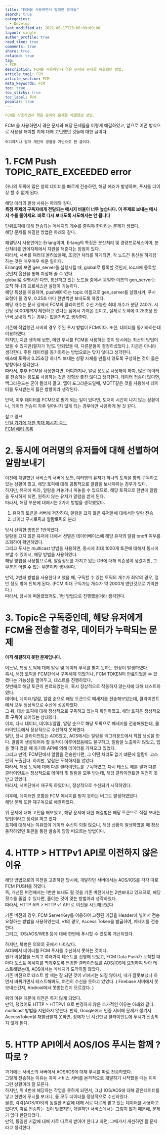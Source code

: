 ```yaml
---
title: "FCM을 사용하면서 발생한 문제들"
search: true
categories:
  - Develop
last_modified_at: 2021-06-17T23:06:00+09:00
layout: single
author_profile: true
read_time: true
comments: true
share: true
related: true
tag:
- FCM
description: FCM을 사용하면서 겪은 문제와 문제를 해결했던 방법.
article_tag1: FCM
article_section: FCM
meta_keywords: FCM
toc: true
toc_sticky: true
toc_label: 목차
popular: true
---
```


```yaml
FCM을 사용하면서 겪은 문제와 문제를 해결했던 방법.
```

FCM 을 사용하면서 겪은 문제와 해당 문제들을 어떻게 해결하였고, 앞으로 어떤 방식으로 사용을 해야할 지에 대해 고민했던 것들에 대한 글이다.  

`어디까지나 필자 개인의 경험을 기반으로 한 글이다.`

# 1. FCM Push TOPIC_RATE_EXCEEDED error
하나의 토픽에 많은 양의 데이터를 빠르게 전송하면, 해당 에러가 발생하며, 푸시를 더이상 할 수 없게 된다.

해당 에러의 발생 사유는 아래와 같다.  
**특정 주제의 구독자에게 전달되는 메시지 비율이 너무 높습니다. 이 주제로 보내는 메시지 수를 줄이세요. 바로 다시 보내도록 시도해서는 안 됩니다**

단위토픽에 대해 전송되는 메세지의 개수를 줄여야 한다라는 문제가 생겼다.  
해당 문제를 해결한 방법은 아래와 같다.

해결당시 사용언어는 Erlang이며, Erlang의 특징은 분산처리 및 경량프로세스이며, 분산처리를 언어자체에서 지원을 해준다는 장점이 있다.  
따라서, 서버를 여러대 올려놨을때, 조금만 처리를 하게되면, 각 노드간 통신을 하게끔 하는 것은 매우매우 쉬운 일이다.  
Erlang에 보면 gen_server를 실행시킬 때, global로 등록할 것인지, local에 등록할 것인지 옵션을 통해 지정해 줄 수 있다.  
global로 실행시킨 다면, 통신하고 있는 노드들 중에서 동일한 이름의 gen_server는 오직 하나의 프로세스만 실행이 가능하다.  
해당 특성을 이용하여, push해야하는 topic 이름으로 gen_server를 실행시켜, 푸시 요청이 올 경우, 0.25초 마다 한번씩만 보내도록 하였다.  
해당 개수는 문서 상에서 FCM의 클라이언트 수신 가능한 최대 개수가 분당 240개. 시간당 5000개까지 제한하고 있다는 점에서 가져온 것이고, 실제로 토픽에 0.25초당 한번씩 보내게 되는 경우는 없을거라고 생각한다.

기존에 작업했던 서버의 경우 주된 푸시 방법이 FCM이다. 또한, 데이터를 동기화하는데 이용하였다.  
하지만, 지금 생각해 보면, 메인 푸시를 FCM을 사용하는 것이 당시에는 최선의 방법이었을 수 있지만(필자가 1년도 안되었을 때, 다른분들이 결정하셨었다.), 지금은 아니라 생각한다. 주된 데이터를 동기화하는 방법으로는 맞지 않다고 생각한다.  
애초에 토픽에 0.25초당 하나씩 보내는 상황 자체를 만들지 않도록 구성하는 것이 옳은 방향이라 생각한다.   
따라서, 추후 FCM을 사용한다면, 어디까지나, 알람 용도로 사용해야 하지, 많은 데이터를 전송하는 용도로 사용하는 것은 경험상 좋진 않다고 생각한다. 데이터 전송이 많다면, 백그라운드는 굳이 돌리지 말고, 앱이 포그라운드일때, MQTT같은 것을 사용해서 데이터를 푸시받는게 옳은 방향이라 생각된다.  

만약, 이후 데이터를 FCM으로 받게 되는 일이 있다면, 도저히 시간이 나지 않는 상황이나, 데이터 전송이 자주 일어나지 않게 되는 경우에만 사용하게 될 것 같다.


참고 링크  
[단일 기기에 대한 최대 메시지 속도](https://firebase.google.com/docs/cloud-messaging/concept-options#device_throttling)  
[FCM 에러 목록](https://firebase.google.com/docs/cloud-messaging/send-message?hl=ko#admin)



# 2. 동시에 여러명의 유저들에 대해 선별하여 알람보내기

이전에 개발헀던 서비스의 서버에 보면, 여러명의 유저가 하나의 토픽을 함께 구독하고 있는 상황이 많고, 해당 토픽에 대해 공통적으로 알람을 보내야하는 경우가 있다.  
하지만, 유저에 따라, 알람을 켜놓거나 꺼놓을 수 있으므로, 해당 토픽으로 한번에 알람을 푸시하게 되면, 원하지 않는 유저가 알람을 받게 된다.  
따라서, 해당 부분에 대해서는 2가지 방법을 생각했었다.

1. 유저의 토큰을 서버에 저장하여, 알람을 끄지 않은 유저들에 대해서만 알람 전송
1. 데이터 푸시토픽과 알람토픽의 분리

당시 선택한 방법은 1번이었다.  
알람을 끄지 않은 유저에 대해서 선별은 데이터베이스에 해당 유저의 알람 onoff 여부를 조회하여 확인하였다.  
그리고 푸시는 multicast 방법을 사용하면, 동시에 최대 1000개 토큰에 대해서 동시에 보낼 수 있어서, 해당 방법을 사용하였다.  
해당 방법을 사용함으로써, 알람정보를 가지고 있는 DB에 대해 의존성이 생겼지만, 그부분은 어쩔 수 없는 부분이라 생각된다.

만약, 2번째 방법을 사용한다고 했을 때, 구독할 수 있는 토픽의 개수가 최악의 경우, 절반 정도 밖에 안되게 된다. (FCM 최대 구독가능 개수가 약 2000개 였던것으로 기억한다.)  
따라서, 당시에 떠올렸었어도, 1번 방법으로 진행했을거라 생각한다.

# 3. Topic은 구독중인데, 해당 유저에게 FCM을 전송할 경우, 데이터가 누락되는 문제

**아직 해결하지 못한 문제입니다.**  

어느날, 특정 토픽에 대해 알람 및 데이터 푸시를 받지 못하는 현상이 발생하였다.  
혹시, 해당 토픽을 FCM단에서 구독해제 되었거나, FCM TOKEN이 만료되었을 수 있겠다는 가능성을 열어두고, 테스트를 진행하였다.  
첫번째로 해당 토큰이 만료되었는지, 혹시 정상적으로 작동하지 않는지에 대해 테스트하였다.  
데이터, 데이터/알람, 알람 순으로 해당 토큰으로 메세지를 전송해보았는데, 클라이언트에서 모두 정상적으로 수신에 성공하였다.  
그 뒤, 대상 토픽에 대해 정상적으로 구독하고 있는지 확인하였고, 해당 토픽은 정상적으로 구독이 되어있는 상태였다.  
이후, 다시 데이터, 데이터/알람, 알람 순으로 해당 토픽으로 메세지를 전송해봤는데, 클라이언트에서 정상적으로 수신하지 못하였다.  
일단, 당시 클라이언트는 AOS였고, AOS에서는 알람을 백그라운드에서 직접 생성을 한다.  알람이 생성되어야 할 동작이 이루어졌음에도 불구하고, 알람을 노출하지 않았고, 앱을 껏다 켰을 때 동기화 API에 의해 데이터를 가져오고 있었다.  
그리고 만약, FCM단에서 알람을 전송한다면, 그 어떤 처리도 없기 떄문에 알람이 고스란히 노출된다. 하지만, 알람은 도착하지를 않았다.  
따라서, 해당 토픽에 대해 다른 클라이언트를 구독하였고, 다시 테스트 해본 결과 다른 클라이언트는 정상적으로 데이터 및 알람을 모두 받는데, 해당 클라이언트만 여전히 못받고 있었다.  
따라서, 서버단에서 재구독 하였더니, 정상적으로 수신되기 시작하였다.

이후에, 데이터만 포함된 FCM 메세지를 받지 못하는 버그도 발생하였었다.  
해당 문제 또한 재구독으로 해결하였다.

위 문제에 대해 고민을 해보았고, 해당 문제에 대한 해결법은 해당 토큰으로 직접 보내는 방법이라고 생각을 하고 있다.   
토픽에 대해서는 이유없이 데이터 수신이 되질 않으니, 해당 상황이 발생하였을 때 정상동작하였던 토큰을 통한 발송이 당장 떠오르는 방법이다.  

# 4. HTTP > HTTPv1 API로 이전하지 않은 이유
해당 방법으로의 이전을 고민하던 당시에, 개발하던 서버에서는 AOS/IOS를 각각 따로 FCM PUSH를 하였다.  
즉, 개선된 버전에서는 1번만 보내도 될 것을 기존 버전에서는 2번보내고 있으므로, 해당 횟수를 줄일 수 있다면, 줄이는 것이 맞는 방법이라 생각하였다.  
따라서, HTTP API > HTTP v1 API 로 이전을 시도해보았다.

기존 버전의 경우, FCM ServerKey를 이용하여 고정된 키값을 Header에 넣어서 전송요청하는 방법을 사용하였는데, v1의 경우, Access Token을 발급하여, 메세지를 전송한다.  
그리고, IOS/AOS/WEB 등에 대해 한번에 푸시할 수 있도록 개선되었다.  

하지만, 복병은 의외의 곳에서 나타났다.  
AOS에서 데이터를 FCM 푸시를 수신하지 못하는 것이다.  
뭔가 이상함을 느끼고 여러가지 테스트를 진행해 보았고, FCM Data Push가 도착할 때마다 토스트 메세지를 띄워주도록 변경한 클라이언트를 AOS/IOS에 요청하여 받아 테스트해봤는데, AOS에서는 메세지가 도착하질 않았다.  
기존 버전으로 테스트 할 때는 잘 되던 것이 v1에서는 되질 않아서, 내가 잘못보냈나 하면서 바꿔가면서 테스트해봐도, 여전히 수신을 못하고 있었다. ( Firebase 서버에서 못보내는건지, Android에서 못받는건지 모르겠다. )

위의 이유 때문에 이전은 하지 않게 되었다.  
만약, 됐었어도 HTTP > HTTPv1 으로 변경하지 않은 추가적인 이유는 아래와 같다.  
multicast 방법을 지원하지 않는다.
만약, Google에서 인증 서버에 문제가 생겨서 AccessToken을 재발급받지 못하면, 장애가 난 시간만큼 클라이언트에 푸시가 전송되지 않게 된다.

# 5. HTTP API에서 AOS/IOS 푸시는 함께 ? 따로 ?
과거에는 서비스의 서버에서 AOS/IOS에 대해 푸시를 따로 전송하였다.  
그렇게 전송하는 이유는 이미 서비스 서버를 본격적으로 개발하기 시작했을 때는 이미 그런 상황이라 잘 모른다.  
하지만, 위 4번에 해당하는 작업을 못하게 되면서, 그냥 IOS/AOS에 대해 같은데이터를 넣고 한번에 푸시를 보내니, 둘 모두 데이터를 정상적으로 수신하였다.  
물론, 각각(AOS/IOS)의 동일한 키값에 대해 서로 다르게 받고 있는 데이터를 사용하고 있다면, 따로 전송하는 것이 맞겠지만, 개발하던 서비스에서는 그렇지 않기 때문에, 문제가 없다 판단되었다.  
만약, 동일한 키값에 대해 서로 다르게 받아야 한다고 하면, 그때가서 개선하면 될 문제라고 생각한다.

